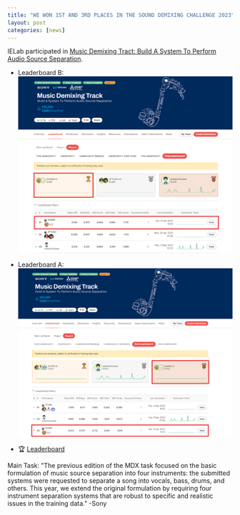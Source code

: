 ```yaml
---
title: "WE WON 1ST AND 3RD PLACES IN THE SOUND DEMIXING CHALLENGE 2023"
layout: post
categories: [news]
---
```


IELab participated in [Music Demixing Tract: Build A System To Perform Audio Source Separation](https://www.aicrowd.com/challenges/sound-demixing-challenge-2023/problems/music-demixing-track-mdx-23).

- Leaderboard B:
![](/images/B.png)


- Leaderboard A:
![](/images/A.png)


- 🏆 [Leaderboard]([https://www.aicrowd.com/challenges/sound-demixing-challenge-2023/problems/music-demixing-track-mdx-23/leaderboards](https://www.aicrowd.com/challenges/sound-demixing-challenge-2023/problems/music-demixing-track-mdx-23/leaderboards?challenge_leaderboard_extra_id=1285&challenge_round_id=1278))

Main Task: "The previous edition of the MDX task focused on the basic formulation of music source separation into four instruments: the submitted systems were requested to separate a song into vocals, bass, drums, and others. This year, we extend the original formulation by requiring four instrument separation systems that are robust to specific and realistic issues in the training data." -Sony
